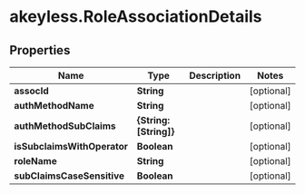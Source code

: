 # akeyless.RoleAssociationDetails

## Properties

Name | Type | Description | Notes
------------ | ------------- | ------------- | -------------
**assocId** | **String** |  | [optional] 
**authMethodName** | **String** |  | [optional] 
**authMethodSubClaims** | **{String: [String]}** |  | [optional] 
**isSubclaimsWithOperator** | **Boolean** |  | [optional] 
**roleName** | **String** |  | [optional] 
**subClaimsCaseSensitive** | **Boolean** |  | [optional] 


